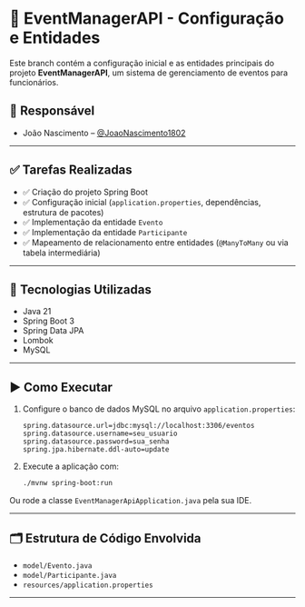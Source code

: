 # 📅 EventManagerAPI - Configuração e Entidades

Este branch contém a configuração inicial e as entidades principais do projeto **EventManagerAPI**, um sistema de gerenciamento de eventos para funcionários.

## 👤 Responsável

- João Nascimento – [@JoaoNascimento1802](https://github.com/JoaoNascimento1802)

---

## ✅ Tarefas Realizadas

- ✅ Criação do projeto Spring Boot
- ✅ Configuração inicial (`application.properties`, dependências, estrutura de pacotes)
- ✅ Implementação da entidade `Evento`
- ✅ Implementação da entidade `Participante`
- ✅ Mapeamento de relacionamento entre entidades (`@ManyToMany` ou via tabela intermediária)

---

## 🧰 Tecnologias Utilizadas

- Java 21
- Spring Boot 3
- Spring Data JPA
- Lombok
- MySQL

---

## ▶️ Como Executar

1. Configure o banco de dados MySQL no arquivo `application.properties`:
   ```properties
   spring.datasource.url=jdbc:mysql://localhost:3306/eventos
   spring.datasource.username=seu_usuario
   spring.datasource.password=sua_senha
   spring.jpa.hibernate.ddl-auto=update
   ```

2. Execute a aplicação com:
   ```bash
   ./mvnw spring-boot:run
   ```

Ou rode a classe `EventManagerApiApplication.java` pela sua IDE.

---

## 🗂 Estrutura de Código Envolvida

- `model/Evento.java`
- `model/Participante.java`
- `resources/application.properties`

---
